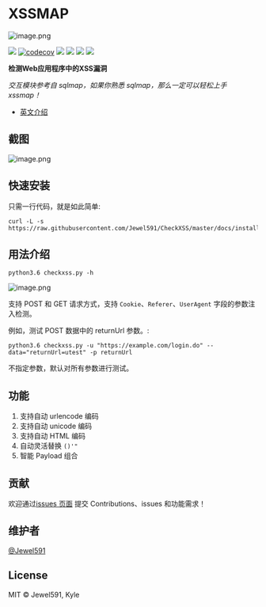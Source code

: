 # XSSMAP

![image.png](https://i.loli.net/2020/08/16/AxjZF1HVKT6RdBD.png)

[![](https://img.shields.io/travis/com/Jewel591/CheckXSS)](https://travis-ci.com/github/Jewel591/CheckXSS) [![codecov](https://codecov.io/gh/Jewel591/CheckXSS/branch/master/graph/badge.svg)](https://codecov.io/gh/Jewel591/CheckXSS) [![](https://img.shields.io/badge/version-0.1.1-bule.svg)](https://img.shields.io/github/license/Jewel591/CheckXSS)
[![](https://img.shields.io/badge/python-3.6-bule.svg)](https://www.python.org/) [![](https://img.shields.io/github/license/Jewel591/CheckXSS)](https://github.com/Jewel591/CheckXSS/tree/master) ![](https://img.shields.io/github/repo-size/Jewel591/CheckXSS) 

**检测Web应用程序中的XSS漏洞**

*交互模块参考自 sqlmap，如果你熟悉 sqlmap，那么一定可以轻松上手 xssmap！*

- [英文介绍](https://github.com/Jewel591/xssmap/blob/master/README.md)

## 截图
![image.png](https://i.loli.net/2020/08/16/dAWR9LIlFK2JS1Z.png)

## 快速安装
只需一行代码，就是如此简单:
```
curl -L -s https://raw.githubusercontent.com/Jewel591/CheckXSS/master/docs/install.sh|bash
```

## 用法介绍
`python3.6 checkxss.py -h`

![image.png](https://i.loli.net/2020/08/16/ynsxozhfCp2wYLX.png)

支持 POST 和 GET 请求方式，支持 `Cookie`、`Referer`、`UserAgent` 字段的参数注入检测。

例如，测试 POST 数据中的 returnUrl 参数。:

`python3.6 checkxss.py -u "https://example.com/login.do" --data="returnUrl=utest" -p returnUrl` 

不指定参数，默认对所有参数进行测试。

## 功能
1. 支持自动 urlencode 编码
2. 支持自动 unicode 编码
3. 支持自动 HTML 编码
4. 自动灵活替换 `()'"`
5. 智能 Payload 组合

## 贡献

欢迎通过[issues 页面](https://github.com/Jewel591/CheckXSS/issues) 提交 Contributions、issues 和功能需求！

## 维护者

[@Jewel591](https://github.com/Jewel591)



## License

MIT © Jewel591, Kyle



